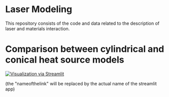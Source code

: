 # Laser Modeling

This repository consists of the code and data related to the description of laser and materials interaction. 


# Comparison between cylindrical and conical heat source models
[![Visualization via Streamlit](https://static.streamlit.io/badges/streamlit_badge_black_white.svg)](https://nameofthelink.streamlit.app/)

(the "nameofthelink" will be replaced by the actual name of the streamlit app) 

